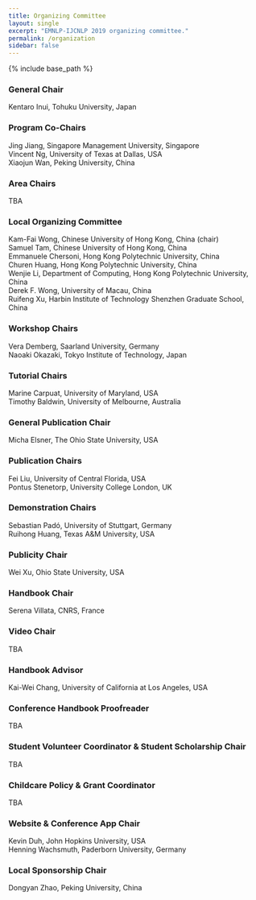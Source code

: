 ```yaml
---
title: Organizing Committee
layout: single
excerpt: "EMNLP-IJCNLP 2019 organizing committee."
permalink: /organization
sidebar: false
---
```

{% include base_path %}

<h3>General Chair</h3>
Kentaro Inui, Tohuku University, Japan

<h3>Program Co-Chairs</h3>
Jing Jiang, Singapore Management University, Singapore<br/>
Vincent Ng, University of Texas at Dallas, USA<br/>
Xiaojun Wan, Peking University, China

<!-- Notice: One point per area -->
<h3>Area Chairs</h3>
TBA 

<h3>Local Organizing Committee</h3>
Kam-Fai Wong, Chinese University of Hong Kong, China (chair)<br/>
Samuel Tam, Chinese University of Hong Kong, China<br/>
Emmanuele Chersoni, Hong Kong Polytechnic University, China<br/>
Churen Huang, Hong Kong Polytechnic University, China<br/>
Wenjie Li, Department of Computing, Hong Kong Polytechnic University, China<br/>
Derek F. Wong, University of Macau, China<br/>
Ruifeng Xu, Harbin Institute of Technology Shenzhen Graduate School, China

<h3>Workshop Chairs</h3>
Vera Demberg, Saarland University, Germany<br/>
Naoaki Okazaki, Tokyo Institute of Technology, Japan

<h3>Tutorial Chairs</h3>
Marine Carpuat, University of Maryland, USA<br/>
Timothy Baldwin, University of Melbourne, Australia

<h3>General Publication Chair</h3>
Micha Elsner, The Ohio State University, USA
	
<h3>Publication Chairs</h3>
Fei Liu, University of Central Florida, USA<br/>
Pontus Stenetorp, University College London, UK
	
<h3>Demonstration Chairs</h3>
Sebastian Pad&oacute;, University of Stuttgart, Germany<br/>
Ruihong Huang, Texas A&M University, USA

<h3>Publicity Chair</h3>
Wei Xu, Ohio State University, USA

<h3>Handbook Chair</h3>
Serena Villata, CNRS, France

<h3>Video Chair</h3>
TBA

<h3>Handbook Advisor</h3>
Kai-Wei Chang, University of California at Los Angeles, USA

<h3>Conference Handbook Proofreader</h3>
TBA

<h3>Student Volunteer Coordinator &amp; Student Scholarship Chair</h3>
TBA

<h3>Childcare Policy &amp; Grant Coordinator</h3>
TBA

<h3>Website &amp; Conference App Chair</h3>
Kevin Duh, John Hopkins University, USA<br/>
Henning Wachsmuth, Paderborn University, Germany

<h3>Local Sponsorship Chair</h3>
Dongyan Zhao, Peking University, China
